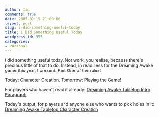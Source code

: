 ```yaml
---
author: Ian
comments: true
date: 2005-09-15 21:00:00
layout: post
slug: i-did-something-useful-today
title: I Did Something Useful Today
wordpress_id: 355
categories:
- Personal
---
```


I did something useful today.  Not work, you realise, because there's precious little of that to do.  Instead, in readiness for the Dreaming Awake game this year, I present: Part One of the rules!  

Today: Character Creation.  Tomorrow: Playing the Game!  

For players who haven't read it already: <a href="http://www.marmablue.co.uk/index.php?title=Dreaming_Awake_Tabletop_Intro_Paragraph">Dreaming Awake Tabletop Intro Paragraph</a>  

Today's output, for players and anyone else who wants to pick holes in it: <a href="http://www.marmablue.co.uk/index.php?title=Dreaming_Awake_Tabletop_Character_Creation">Dreaming Awake Tabletop Character Creation</a>
